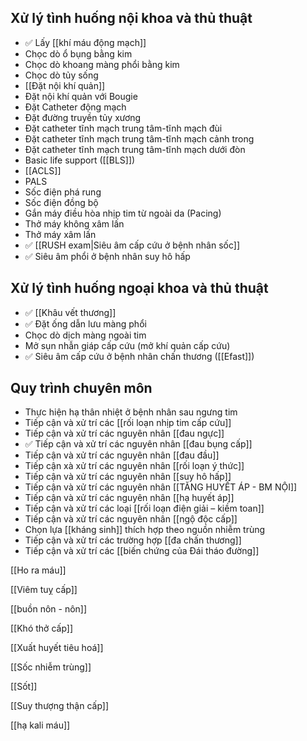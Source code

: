 ## Xử lý tình huống nội khoa và thủ thuật
- ✅ Lấy [[khí máu động mạch]]
- Chọc dò ổ bụng bằng kim
- Chọc dò khoang màng phổi bằng kim
- Chọc dò tủy sống
- [[Đặt nội khí quản]]
- Đặt nội khí quản với Bougie
- Đặt Catheter động mạch
- Đặt đường truyền tủy xương
- Đặt catheter tĩnh mạch trung tâm-tĩnh mạch đùi
- Đặt catheter tĩnh mạch trung tâm-tĩnh mạch cảnh trong
- Đặt catheter tĩnh mạch trung tâm-tĩnh mạch dưới đòn
- Basic life support ([[BLS]])
- [[ACLS]]
- PALS
- Sốc điện phá rung
- Sốc điện đồng bộ
- Gắn máy điều hòa nhịp tim từ ngoài da (Pacing)
- Thở máy không xâm lấn
- Thở máy xâm lấn
- ✅ [[RUSH exam|Siêu âm cấp cứu ở bệnh nhân sốc]]
- ✅ Siêu âm phổi ở bệnh nhân suy hô hấp
## Xử lý tình huống ngoại khoa và thủ thuật
- ✅ [[Khâu vết thương]]
- ✅ Đặt ống dẫn lưu màng phổi
- Chọc dò dịch màng ngoài tim
- Mở sụn nhẫn giáp cấp cứu (mở khí quản cấp cứu)
- ✅ Siêu âm cấp cứu ở bệnh nhân chấn thương ([[Efast]])
## Quy trình chuyên môn
- Thực hiện hạ thân nhiệt ở bệnh nhân sau ngưng tim
- Tiếp cận và xử trí các [[rối loạn nhịp tim cấp cứu]]
- Tiếp cận và xử trí các nguyên nhân [[đau ngực]]
- ✅ Tiếp cận và xử trí các nguyên nhân [[đau bụng cấp]]
- Tiếp cận và xử trí các nguyên nhân [[đau đầu]]
- Tiếp cận xà xử trí các nguyên nhân [[rối loạn ý thức]]
- Tiếp cận và xử trí các nguyên nhân [[suy hô hấp]]
- Tiếp cận và xử trí các nguyên nhân [[TĂNG HUYẾT ÁP - BM NỘI]]
- Tiếp cận và xử trí các nguyên nhân [[hạ huyết áp]]
- Tiếp cận và xử trí các loại [[rối loạn điện giải – kiềm toan]]
- Tiếp cận và xử trí các nguyên nhân [[ngộ độc cấp]]
- Chọn lựa [[kháng sinh]] thích hợp theo nguồn nhiễm trùng
- Tiếp cận và xử trí các trường hợp [[đa chấn thương]]
- Tiếp cận và xử trí các [[biến chứng của Đái tháo đường]]

[[Ho ra máu]]

[[Viêm tuỵ cấp]]

[[buồn nôn - nôn]]

[[Khó thở cấp]]

[[Xuất huyết tiêu hoá]]

[[Sốc nhiễm trùng]]

[[Sốt]]

[[Suy thượng thận cấp]]

[[hạ kali máu]]